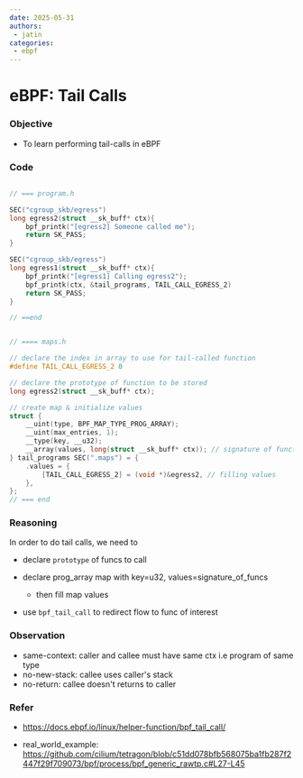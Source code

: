 ```yaml
---
date: 2025-05-31
authors:
 - jatin
categories:
 - ebpf
---
```


# eBPF: Tail Calls

### Objective

- To learn performing tail-calls in eBPF


### Code

```c linenums="1"

// === program.h

SEC("cgroup_skb/egress")
long egress2(struct __sk_buff* ctx){
    bpf_printk("[egress2] Someone called me");
    return SK_PASS;
}

SEC("cgroup_skb/egress")
long egress1(struct __sk_buff* ctx){
    bpf_printk("[egress1] Calling egress2");
    bpf_printk(ctx, &tail_programs, TAIL_CALL_EGRESS_2)
    return SK_PASS;
}

// ==end


// ==== maps.h

// declare the index in array to use for tail-called function
#define TAIL_CALL_EGRESS_2 0 

// declare the prototype of function to be stored
long egress2(struct __sk_buff* ctx);

// create map & initialize values
struct {
	__uint(type, BPF_MAP_TYPE_PROG_ARRAY);
	__uint(max_entries, 1);
	__type(key, __u32);
	__array(values, long(struct __sk_buff* ctx)); // signature of function
} tail_programs SEC(".maps") = {
	.values = {
		[TAIL_CALL_EGRESS_2] = (void *)&egress2, // filling values
	},
};  
// === end

```


### Reasoning

In order to do tail calls, we need to

- declare `prototype` of funcs to call
- declare prog_array map with key=u32, values=signature_of_funcs 
    - then fill map values

- use `bpf_tail_call` to redirect flow to func of interest



### Observation

- same-context: caller and callee must have same ctx i.e program of same type
- no-new-stack: callee uses caller's stack
- no-return: callee doesn't returns to caller


### Refer
- https://docs.ebpf.io/linux/helper-function/bpf_tail_call/

- real_world_example: https://github.com/cilium/tetragon/blob/c51dd078bfb568075ba1fb287f2447f29f709073/bpf/process/bpf_generic_rawtp.c#L27-L45